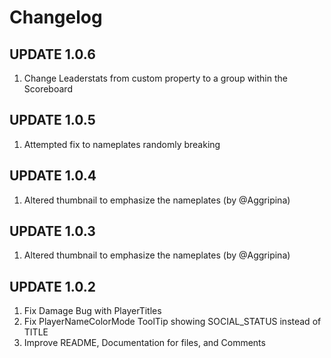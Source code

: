 # Changelog

## UPDATE 1.0.6

1) Change Leaderstats from custom property to a group within the Scoreboard

## UPDATE 1.0.5

1) Attempted fix to nameplates randomly breaking

## UPDATE 1.0.4

1) Altered thumbnail to emphasize the nameplates (by @Aggripina)

## UPDATE 1.0.3

1) Altered thumbnail to emphasize the nameplates (by @Aggripina)

## UPDATE 1.0.2

1) Fix Damage Bug with PlayerTitles
2) Fix PlayerNameColorMode ToolTip showing SOCIAL_STATUS instead of TITLE
3) Improve README, Documentation for files, and Comments
